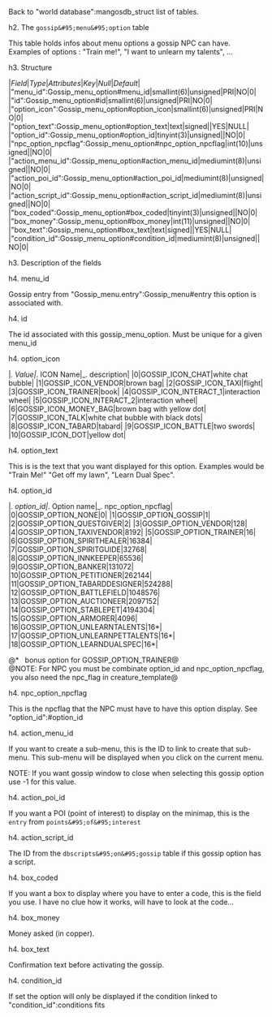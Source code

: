 Back to "world database":mangosdb_struct list of tables.

h2. The `gossip&#95;menu&#95;option` table

This table holds infos about menu options a gossip NPC can have. Examples of options : &quot;Train me!&quot;, &quot;I want to unlearn my talents&quot;, ...

h3. Structure


|*Field*|*Type*|*Attributes*|*Key*|*Null*|*Default*|
|"menu_id":Gossip_menu_option#menu_id|smallint(6)|unsigned|PRI|NO|0|
|"id":Gossip_menu_option#id|smallint(6)|unsigned|PRI|NO|0|
|"option_icon":Gossip_menu_option#option_icon|smallint(6)|unsigned|PRI|NO|0|
|"option_text":Gossip_menu_option#option_text|text|signed||YES|NULL|
|"option_id":Gossip_menu_option#option_id|tinyint(3)|unsigned||NO|0|
|"npc_option_npcflag":Gossip_menu_option#npc_option_npcflag|int(10)|unsigned||NO|0|
|"action_menu_id":Gossip_menu_option#action_menu_id|mediumint(8)|unsigned||NO|0|
|"action_poi_id":Gossip_menu_option#action_poi_id|mediumint(8)|unsigned||NO|0|
|"action_script_id":Gossip_menu_option#action_script_id|mediumint(8)|unsigned||NO|0|
|"box_coded":Gossip_menu_option#box_coded|tinyint(3)|unsigned||NO|0|
|"box_money":Gossip_menu_option#box_money|int(11)|unsigned||NO|0|
|"box_text":Gossip_menu_option#box_text|text|signed||YES|NULL|
|"condition_id":Gossip_menu_option#condition_id|mediumint(8)|unsigned||NO|0|


h3. Description of the fields

h4. menu&#95;id

Gossip entry from "Gossip&#95;menu.entry":Gossip_menu#entry this option is associated with.

h4. id

The id associated with this gossip&#95;menu&#95;option. Must be unique for a given menu&#95;id

h4. option&#95;icon

|_. Value|_. ICON Name|_. description|
|0|GOSSIP&#95;ICON&#95;CHAT|white chat bubble|
|1|GOSSIP&#95;ICON&#95;VENDOR|brown bag|
|2|GOSSIP&#95;ICON&#95;TAXI|flight|
|3|GOSSIP&#95;ICON&#95;TRAINER|book|
|4|GOSSIP&#95;ICON&#95;INTERACT&#95;1|interaction wheel|
|5|GOSSIP&#95;ICON&#95;INTERACT&#95;2|interaction wheel|
|6|GOSSIP&#95;ICON&#95;MONEY&#95;BAG|brown bag with yellow dot|
|7|GOSSIP&#95;ICON&#95;TALK|white chat bubble with black dots|
|8|GOSSIP&#95;ICON&#95;TABARD|tabard|
|9|GOSSIP&#95;ICON&#95;BATTLE|two swords|
|10|GOSSIP&#95;ICON&#95;DOT|yellow dot|


h4. option&#95;text

This is is the text that you want displayed for this option. Examples would be &quot;Train Me!&quot; &quot;Get off my lawn&quot;, &quot;Learn Dual Spec&quot;.

h4. option&#95;id

|_. option&#95;id|_. Option name|_. npc&#95;option&#95;npcflag|
|0|GOSSIP&#95;OPTION&#95;NONE|0|
|1|GOSSIP&#95;OPTION&#95;GOSSIP|1|
|2|GOSSIP&#95;OPTION&#95;QUESTGIVER|2|
|3|GOSSIP&#95;OPTION&#95;VENDOR|128|
|4|GOSSIP&#95;OPTION&#95;TAXIVENDOR|8192|
|5|GOSSIP&#95;OPTION&#95;TRAINER|16|
|6|GOSSIP&#95;OPTION&#95;SPIRITHEALER|16384|
|7|GOSSIP&#95;OPTION&#95;SPIRITGUIDE|32768|
|8|GOSSIP&#95;OPTION&#95;INNKEEPER|65536|
|9|GOSSIP&#95;OPTION&#95;BANKER|131072|
|10|GOSSIP&#95;OPTION&#95;PETITIONER|262144|
|11|GOSSIP&#95;OPTION&#95;TABARDDESIGNER|524288|
|12|GOSSIP&#95;OPTION&#95;BATTLEFIELD|1048576|
|13|GOSSIP&#95;OPTION&#95;AUCTIONEER|2097152|
|14|GOSSIP&#95;OPTION&#95;STABLEPET|4194304|
|15|GOSSIP&#95;OPTION&#95;ARMORER|4096|
|16|GOSSIP&#95;OPTION&#95;UNLEARNTALENTS|16&#42;|
|17|GOSSIP&#95;OPTION&#95;UNLEARNPETTALENTS|16&#42;|
|18|GOSSIP&#95;OPTION&#95;LEARNDUALSPEC|16&#42;|


@*   bonus option for GOSSIP_OPTION_TRAINER@ @NOTE: For NPC you must be combinate option_id and npc_option_npcflag, you also need the npc_flag in creature_template@

h4. npc&#95;option&#95;npcflag

This is the npcflag that the NPC must have to have this option display. See "option&#95;id":#option_id

h4. action&#95;menu&#95;id

If you want to create a sub-menu, this is the ID to link to create that sub-menu.
This sub-menu will be displayed when you click on the current menu.

NOTE: If you want gossip window to close when selecting this gossip option use -1 for this value. 

h4. action&#95;poi&#95;id

If you want a POI (point of interest) to display on the minimap, this is the `entry` from `points&#95;of&#95;interest`

h4. action&#95;script&#95;id

The ID from the `dbscripts&#95;on&#95;gossip` table if this gossip option has a script.

h4. box&#95;coded

If you want a box to display where you have to enter a code, this is the field you use. I have no clue how it works, will have to look at the code...

h4. box&#95;money

Money asked (in copper).

h4. box&#95;text

Confirmation text before activating the gossip.

h4. condition&#95;id

If set the option will only be displayed if the condition linked to "condition&#95;id":conditions fits
